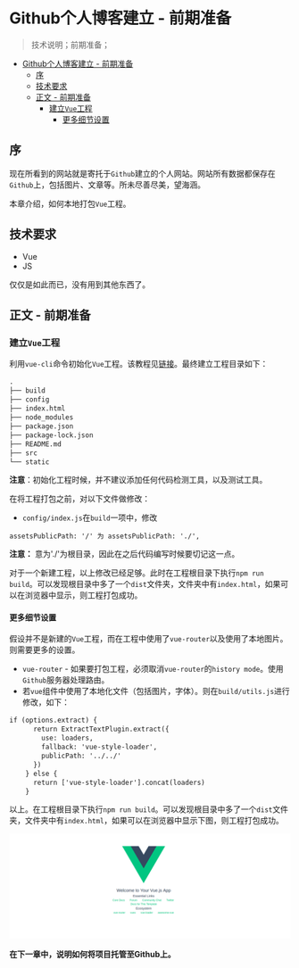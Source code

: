 # Github个人博客建立 - 前期准备
>  技术说明；前期准备；

<!-- TOC -->

- [Github个人博客建立 - 前期准备](#github个人博客建立---前期准备)
    - [序](#序)
    - [技术要求](#技术要求)
    - [正文 - 前期准备](#正文---前期准备)
        - [建立`Vue`工程](#建立vue工程)
            - [更多细节设置](#更多细节设置)

<!-- /TOC -->

## 序

现在所看到的网站就是寄托于`Github`建立的个人网站。网站所有数据都保存在`Github`上，包括图片、文章等。所未尽善尽美，望海涵。

本章介绍，如何本地打包`Vue`工程。

## 技术要求

* Vue
* JS

仅仅是如此而已，没有用到其他东西了。

## 正文 - 前期准备

### 建立`Vue`工程

利用`vue-cli`命令初始化`Vue`工程。该教程见[链接](https://cn.vuejs.org/v2/guide/installation.html)。最终建立工程目录如下：

```
.
├── build
├── config
├── index.html
├── node_modules
├── package.json
├── package-lock.json
├── README.md
├── src
└── static
```

**注意**：初始化工程时候，并不建议添加任何代码检测工具，以及测试工具。

在将工程打包之前，对以下文件做修改：

* `config/index.js`在`build`一项中，修改

```
assetsPublicPath: '/' 为 assetsPublicPath: './',
```

**注意：** 意为'./'为根目录，因此在之后代码编写时候要切记这一点。

对于一个新建工程，以上修改已经足够。此时在工程根目录下执行`npm run build`。可以发现根目录中多了一个`dist`文件夹，文件夹中有`index.html`，如果可以在浏览器中显示，则工程打包成功。

#### 更多细节设置

假设并不是新建的`Vue`工程，而在工程中使用了`vue-router`以及使用了本地图片。则需要更多的设置。

* `vue-router` - 如果要打包工程，必须取消`vue-router`的`history mode`。使用`Github`服务器处理路由。
* 若`vue`组件中使用了本地化文件（包括图片，字体）。则在`build/utils.js`进行修改，如下：

```
if (options.extract) {
      return ExtractTextPlugin.extract({
        use: loaders,
        fallback: 'vue-style-loader',
        publicPath: '../../'  
      })
    } else {
      return ['vue-style-loader'].concat(loaders)
    }
```

以上。在工程根目录下执行`npm run build`。可以发现根目录中多了一个`dist`文件夹，文件夹中有`index.html`，如果可以在浏览器中显示下图，则工程打包成功。

![首页缩略](https://raw.githubusercontent.com/JiangWeixian/HTMLlearning/master/README/articles/Github-%E4%B8%AA%E4%BA%BA%E5%8D%9A%E5%AE%A2%E5%BB%BA%E7%AB%8B%E8%AF%B4%E6%98%8E/img/build-website-1stpater-homepage.png)

**在下一章中，说明如何将项目托管至Github上。**
